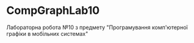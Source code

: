 # CompGraphLab10
 Лабораторна робота №10 з предмету "Програмування комп'ютерної графіки в мобільних системах"
